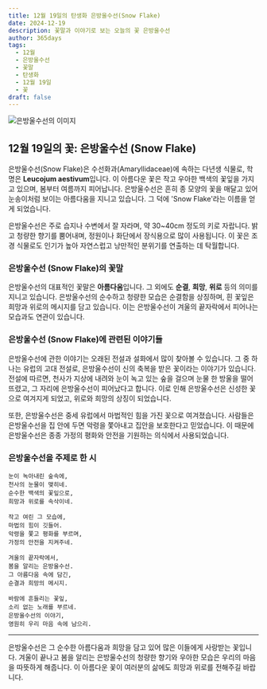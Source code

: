 ```yaml
---
title: 12월 19일의 탄생화 은방울수선(Snow Flake)
date: 2024-12-19
description: 꽃말과 이야기로 보는 오늘의 꽃 은방울수선
author: 365days
tags:
  - 12월
  - 은방울수선
  - 꽃말
  - 탄생화
  - 12월 19일
  - 꽃
draft: false
---
```



![은방울수선의 이미지](https://cdn.pixabay.com/photo/2014/02/26/17/37/snowflake-275367_640.jpg#center)


## 12월 19일의 꽃: 은방울수선 (Snow Flake)

은방울수선(Snow Flake)은 수선화과(Amaryllidaceae)에 속하는 다년생 식물로, 학명은 **Leucojum aestivum**입니다. 이 아름다운 꽃은 작고 우아한 백색의 꽃잎을 가지고 있으며, 봄부터 여름까지 피어납니다. 은방울수선은 흔히 종 모양의 꽃을 매달고 있어 눈송이처럼 보이는 아름다움을 지니고 있습니다. 그 덕에 'Snow Flake'라는 이름을 얻게 되었습니다.

은방울수선은 주로 습지나 수변에서 잘 자라며, 약 30~40cm 정도의 키로 자랍니다. 밝고 청량한 향기를 뿜어내며, 정원이나 화단에서 장식용으로 많이 사용됩니다. 이 꽃은 조경 식물로도 인기가 높아 자연스럽고 낭만적인 분위기를 연출하는 데 탁월합니다.

### 은방울수선 (Snow Flake)의 꽃말

은방울수선의 대표적인 꽃말은 **아름다움**입니다. 그 외에도 **순결**, **희망**, **위로** 등의 의미를 지니고 있습니다. 은방울수선의 순수하고 청량한 모습은 순결함을 상징하며, 흰 꽃잎은 희망과 위로의 메시지를 담고 있습니다. 이는 은방울수선이 겨울의 끝자락에서 피어나는 모습과도 연관이 있습니다.

### 은방울수선 (Snow Flake)에 관련된 이야기들

은방울수선에 관한 이야기는 오래된 전설과 설화에서 많이 찾아볼 수 있습니다. 그 중 하나는 유럽의 고대 전설로, 은방울수선이 신의 축복을 받은 꽃이라는 이야기가 있습니다. 전설에 따르면, 천사가 지상에 내려와 눈이 녹고 있는 숲을 걸으며 눈물 한 방울을 떨어뜨렸고, 그 자리에 은방울수선이 피어났다고 합니다. 이로 인해 은방울수선은 신성한 꽃으로 여겨지게 되었고, 위로와 희망의 상징이 되었습니다.

또한, 은방울수선은 중세 유럽에서 마법적인 힘을 가진 꽃으로 여겨졌습니다. 사람들은 은방울수선을 집 안에 두면 악령을 쫓아내고 집안을 보호한다고 믿었습니다. 이 때문에 은방울수선은 종종 가정의 평화와 안전을 기원하는 의식에서 사용되었습니다.

### 은방울수선을 주제로 한 시

	눈이 녹아내린 숲속에,  
	천사의 눈물이 맺히네.  
	순수한 백색의 꽃잎으로,  
	희망과 위로를 속삭이네.
	
	작고 여린 그 모습에,  
	마법의 힘이 깃들어.  
	악령을 쫓고 평화를 부르며,  
	가정의 안전을 지켜주네.
	
	겨울의 끝자락에서,  
	봄을 알리는 은방울수선.  
	그 아름다움 속에 담긴,  
	순결과 희망의 메시지.
	
	바람에 흔들리는 꽃잎,  
	소리 없는 노래를 부르네.  
	은방울수선의 이야기,  
	영원히 우리 마음 속에 남으리.

---

은방울수선은 그 순수한 아름다움과 희망을 담고 있어 많은 이들에게 사랑받는 꽃입니다. 겨울이 끝나고 봄을 알리는 은방울수선의 청량한 향기와 우아한 모습은 우리의 마음을 따뜻하게 해줍니다. 이 아름다운 꽃이 여러분의 삶에도 희망과 위로를 전해주길 바랍니다.

